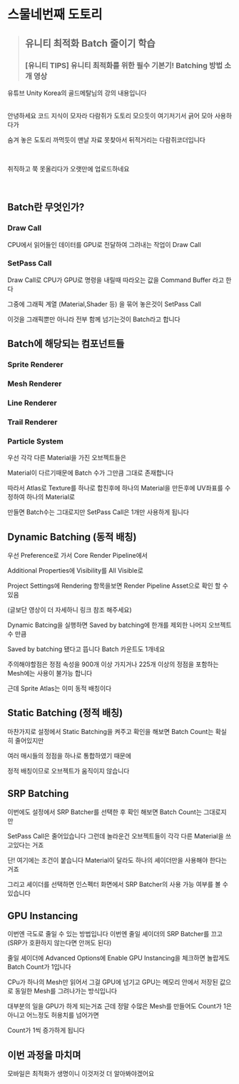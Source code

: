 <!-- Heading -->
#  스물네번째 도토리

<!-- Quote -->
> ## 유니티 최적화 Batch 줄이기 학습
>
> ### [유니티 TIPS] 유니티 최적화를 위한 필수 기본기! Batching 방법 소개 영상

유튜브 Unity Korea의 골드메탈님의 강의 내용입니다

<br>
안녕하세요 코드 지식이 모자라 다람쥐가 도토리 모으듯이 여기저기서 긁어 모아 사용하다가

숨겨 놓은 도토리 까먹듯이 맨날 자료 못찾아서 뒤적거리는 다람쥐코더입니다

<br>

취직하고 쭉 못올리다가 오랫만에 업로드하네요

<br>

## Batch란 무엇인가?

### Draw Call

CPU에서 읽어들인 데이터를 GPU로 전달하여 그려내는 작업이 Draw Call

### SetPass Call

Draw Call로 CPU가 GPU로 명령을 내릴때 따라오는 값을 Command Buffer 라고 한다

그중에 그래픽 계열 (Material,Shader 등) 을 묶어 놓은것이 SetPass Call

이것을 그래픽뿐만 아니라 전부 함께 넘기는것이 Batch라고 합니다

## Batch에 해당되는 컴포넌트들

### Sprite Renderer

### Mesh Renderer

### Line Renderer

### Trail Renderer

### Particle System

우선 각각 다른 Material을 가진 오브젝트들은

Material이 다르기때문에 Batch 수가 그만큼 그대로 존재합니다

따라서 Atlas로 Texture를 하나로 합친후에 하나의 Material을 만든후에 UV좌표를 수정하여 하나의 Material로

만들면 Batch수는 그대로지만 SetPass Call은 1개만 사용하게 됩니다

## Dynamic Batching (동적 배칭)

우선 Preference로 가서 Core Render Pipeline에서

Additional Properties에 Visibility를 All Visible로

Project Settings에 Rendering 항목을보면 Render Pipeline Asset으로 확인 할 수 있음

(글보단 영상이 더 자세하니 링크 참조 해주세요)

Dynamic Batcing을 실행하면 Saved by batching에 한개를 제외한 나머지 오브젝트 수 만큼

Saved by batching 됐다고 뜹니다 Batch 카운트도 1개네요

주의해야할점은 정점 속성을 900개 이상 가지거나 225개 이상의 정점을 포함하는 Mesh에는 사용이 불가능 합니다

근데 Sprite Atlas는 이미 동적 배칭이다

## Static Batching (정적 배칭)

마찬가지로 설정에서 Static Batching을 켜주고 확인을 해보면 Batch Count는 확실히 줄어있지만

여러 매시들의 정점을 하나로 통합하였기 때문에

정적 배칭이므로 오브젝트가 움직이지 않습니다

## SRP Batching

이번에도 설정에서 SRP Batcher를 선택한 후 확인 해보면 Batch Count는 그대로지만

SetPass Call은 줄어있습니다 그런데 놀라운건 오브젝트들이 각각 다른 Material을 쓰고있다는 거죠

단! 여기에는 조건이 붙습니다 Material이 달라도 하나의 셰이더만을 사용해야 한다는거죠

그리고 셰이더를 선택하면 인스펙터 화면에서 SRP Batcher의 사용 가능 여부를 볼 수 있습니다

## GPU Instancing

이번엔 극도로 줄일 수 있는 방법입니다 이번엔 줄일 셰이더의 SRP Batcher를 끄고 (SRP가 호환하지 않는다면 안꺼도 된다)

줄일 셰이더에 Advanced Options에 Enable GPU Instancing을 체크하면 놀랍게도 Batch Count가 1입니다

CPu가 하나의 Mesh만 읽어서 그걸 GPU에 넘기고 GPU는 메모리 안에서 저장된 값으로 동일한 Mesh를 그려나가는 방식입니다

대부분의 일을 GPU가 하게 되는거죠 근데 정말 수많은 Mesh를 만들어도 Count가 1은 아니고 어느정도 허용치를 넘어가면

Count가 1씩 증가하게 됩니다

## 이번 과정을 마치며

모바일은 최적화가 생명이니 이것저것 더 알아봐야겠어요


